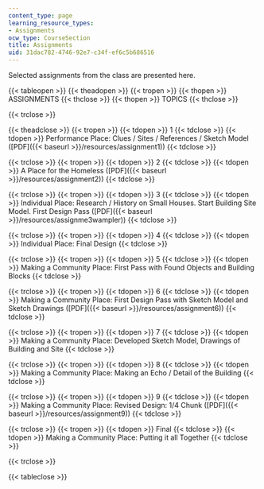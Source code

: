 ```yaml
---
content_type: page
learning_resource_types:
- Assignments
ocw_type: CourseSection
title: Assignments
uid: 31dac782-4746-92e7-c34f-ef6c5b686516
---
```


Selected assignments from the class are presented here.

{{< tableopen >}}
{{< theadopen >}}
{{< tropen >}}
{{< thopen >}}
ASSIGNMENTS
{{< thclose >}}
{{< thopen >}}
TOPICS
{{< thclose >}}

{{< trclose >}}

{{< theadclose >}}
{{< tropen >}}
{{< tdopen >}}
1
{{< tdclose >}}
{{< tdopen >}}
Performance Place: Clues / Sites / References / Sketch Model ([PDF]({{< baseurl >}}/resources/assignment1))
{{< tdclose >}}

{{< trclose >}}
{{< tropen >}}
{{< tdopen >}}
2
{{< tdclose >}}
{{< tdopen >}}
A Place for the Homeless ([PDF]({{< baseurl >}}/resources/assignment2))
{{< tdclose >}}

{{< trclose >}}
{{< tropen >}}
{{< tdopen >}}
3
{{< tdclose >}}
{{< tdopen >}}
Individual Place: Research / History on Small Houses. Start Building Site Model. First Design Pass ([PDF]({{< baseurl >}}/resources/assignme3wampler))
{{< tdclose >}}

{{< trclose >}}
{{< tropen >}}
{{< tdopen >}}
4
{{< tdclose >}}
{{< tdopen >}}
Individual Place: Final Design
{{< tdclose >}}

{{< trclose >}}
{{< tropen >}}
{{< tdopen >}}
5
{{< tdclose >}}
{{< tdopen >}}
Making a Community Place: First Pass with Found Objects and Building Blocks
{{< tdclose >}}

{{< trclose >}}
{{< tropen >}}
{{< tdopen >}}
6
{{< tdclose >}}
{{< tdopen >}}
Making a Community Place: First Design Pass with Sketch Model and Sketch Drawings ([PDF]({{< baseurl >}}/resources/assignment6))
{{< tdclose >}}

{{< trclose >}}
{{< tropen >}}
{{< tdopen >}}
7
{{< tdclose >}}
{{< tdopen >}}
Making a Community Place: Developed Sketch Model, Drawings of Building and Site
{{< tdclose >}}

{{< trclose >}}
{{< tropen >}}
{{< tdopen >}}
8
{{< tdclose >}}
{{< tdopen >}}
Making a Community Place: Making an Echo / Detail of the Building
{{< tdclose >}}

{{< trclose >}}
{{< tropen >}}
{{< tdopen >}}
9
{{< tdclose >}}
{{< tdopen >}}
Making a Community Place: Revised Design: 1/4 Chunk ([PDF]({{< baseurl >}}/resources/assignment9))
{{< tdclose >}}

{{< trclose >}}
{{< tropen >}}
{{< tdopen >}}
Final
{{< tdclose >}}
{{< tdopen >}}
Making a Community Place: Putting it all Together
{{< tdclose >}}

{{< trclose >}}

{{< tableclose >}}
